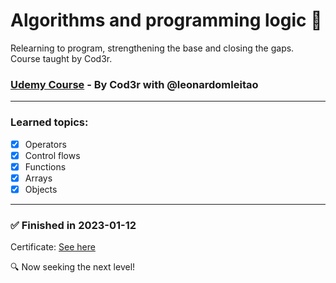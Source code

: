 # Algorithms and programming logic :rocket:
Relearning to program, strengthening the base and closing the gaps. Course taught by Cod3r.

### [Udemy Course](https://www.udemy.com/course/aprenda-programacao-do-absoluto-zero-o-seu-primeiro-curso/) - By Cod3r with @leonardomleitao

---

### Learned topics:
- [x] Operators
- [x] Control flows
- [x] Functions
- [x] Arrays
- [x] Objects

---

### :white_check_mark: Finished in 2023-01-12
Certificate: [See here](https://www.udemy.com/certificate/UC-652aea07-119c-4261-89fc-04ad6db2e3be/)

:mag: Now seeking the next level!

